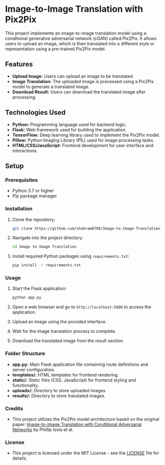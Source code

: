 # Image-to-Image Translation with Pix2Pix

This project implements an image-to-image translation model using a conditional generative adversarial network (cGAN) called Pix2Pix. It allows users to upload an image, which is then translated into a different style or representation using a pre-trained Pix2Pix model.

## Features

- **Upload Image:** Users can upload an image to be translated.
- **Image Translation:** The uploaded image is processed using a Pix2Pix model to generate a translated image.
- **Download Result:** Users can download the translated image after processing.

## Technologies Used

- **Python:** Programming language used for backend logic.
- **Flask:** Web framework used for building the application.
- **TensorFlow:** Deep learning library used to implement the Pix2Pix model.
- **Pillow:** Python Imaging Library (PIL) used for image processing tasks.
- **HTML/CSS/JavaScript:** Frontend development for user interface and interactions.

## Setup

### Prerequisites

- Python 3.7 or higher
- Pip package manager

### Installation

1. Clone the repository:

   ```bash
   git clone https://github.com/shahram8708/Image-to-Image-Translation.git
   ```

2. Navigate into the project directory:

   ```bash
   cd Image to Image Translation
   ```

3. Install required Python packages using `requirements.txt`:

   ```bash
   pip install -r requirements.txt
   ```

### Usage

1. Start the Flask application:

   ```bash
   python app.py
   ```

2. Open a web browser and go to `http://localhost:5000` to access the application.

3. Upload an image using the provided interface.

4. Wait for the image translation process to complete.

5. Download the translated image from the result section.

### Folder Structure

- **app.py:** Main Flask application file containing route definitions and server configuration.
- **templates/:** HTML templates for frontend rendering.
- **static/:** Static files (CSS, JavaScript) for frontend styling and functionality.
- **uploads/:** Directory to store uploaded images.
- **results/:** Directory to store translated images.

### Credits

- This project utilizes the Pix2Pix model architecture based on the original paper: [Image-to-Image Translation with Conditional Adversarial Networks](https://arxiv.org/abs/1611.07004) by Phillip Isola et al.

### License

- This project is licensed under the MIT License - see the [LICENSE](LICENSE) file for details.
